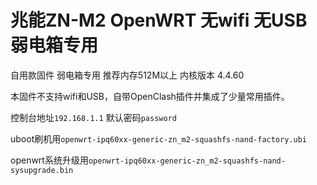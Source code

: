 # 兆能ZN-M2 OpenWRT 无wifi 无USB 弱电箱专用
自用款固件 弱电箱专用 推荐内存512M以上 内核版本 4.4.60

本固件不支持wifi和USB，自带OpenClash插件并集成了少量常用插件。

控制台地址`192.168.1.1` 默认密码`password`

uboot刷机用`openwrt-ipq60xx-generic-zn_m2-squashfs-nand-factory.ubi`

openwrt系统升级用`openwrt-ipq60xx-generic-zn_m2-squashfs-nand-sysupgrade.bin`
